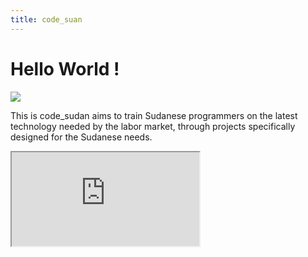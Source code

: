 ```yaml
---
title: code_suan
---
```


# Hello World !

![](https://github.com/code-sudan/home/blob/master/_includes/images/icon1.png)

This is code_sudan aims to train Sudanese programmers on the latest technology needed by the labor market, through projects specifically designed for the Sudanese needs.

<iframe src="https://www.youtube.com/embed/GJvt4uuZl30"></iframe>

